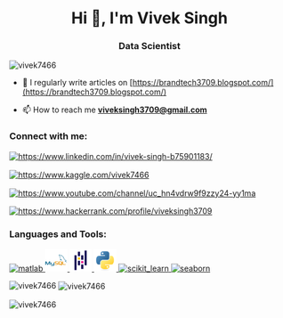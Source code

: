 
<h1 align="center">Hi 👋, I'm Vivek Singh</h1>
<h3 align="center">Data Scientist</h3>

<p align="left"> <img src="https://komarev.com/ghpvc/?username=vivek7466&label=Profile%20views&color=0e75b6&style=flat" alt="vivek7466" /> </p>

- 📝 I regularly write articles on [https://brandtech3709.blogspot.com/](https://brandtech3709.blogspot.com/)

- 📫 How to reach me **viveksingh3709@gmail.com**

<h3 align="left">Connect with me:</h3>
<p align="left">
<a href="https://www.linkedin.com/in/vivek-singh-b75901183/" target="blank"><img align="center" src="https://raw.githubusercontent.com/rahuldkjain/github-profile-readme-generator/master/src/images/icons/Social/linked-in-alt.svg" alt="https://www.linkedin.com/in/vivek-singh-b75901183/" height="30" width="40" /></a>
  
<a href="https://www.kaggle.com/vivek7466" target="blank"><img align="center" src="https://raw.githubusercontent.com/rahuldkjain/github-profile-readme-generator/master/src/images/icons/Social/kaggle.svg" alt="https://www.kaggle.com/vivek7466" height="30" width="40" /></a>

<a href="https://www.youtube.com/channel/UC_Hn4vdrW9F9ZZy24-yY1mA" target="blank"><img align="center" src="https://raw.githubusercontent.com/rahuldkjain/github-profile-readme-generator/master/src/images/icons/Social/youtube.svg" alt="https://www.youtube.com/channel/uc_hn4vdrw9f9zzy24-yy1ma" height="30" width="40" /></a>

<a href="https://www.hackerrank.com/profile/viveksingh3709" target="blank"><img align="center" src="https://raw.githubusercontent.com/rahuldkjain/github-profile-readme-generator/master/src/images/icons/Social/hackerearth.svg" alt="https://www.hackerrank.com/profile/viveksingh3709" height="30" width="40" /></a>
</p>

<h3 align="left">Languages and Tools:</h3>
<p align="left"> <a href="https://www.mathworks.com/" target="_blank" rel="noreferrer"> <img src="https://upload.wikimedia.org/wikipedia/commons/2/21/Matlab_Logo.png" alt="matlab" width="40" height="40"/> </a> <a href="https://www.mysql.com/" target="_blank" rel="noreferrer"> <img src="https://raw.githubusercontent.com/devicons/devicon/master/icons/mysql/mysql-original-wordmark.svg" alt="mysql" width="40" height="40"/> </a> <a href="https://pandas.pydata.org/" target="_blank" rel="noreferrer"> <img src="https://raw.githubusercontent.com/devicons/devicon/2ae2a900d2f041da66e950e4d48052658d850630/icons/pandas/pandas-original.svg" alt="pandas" width="40" height="40"/> </a> <a href="https://www.python.org" target="_blank" rel="noreferrer"> <img src="https://raw.githubusercontent.com/devicons/devicon/master/icons/python/python-original.svg" alt="python" width="40" height="40"/> </a> <a href="https://scikit-learn.org/" target="_blank" rel="noreferrer"> <img src="https://upload.wikimedia.org/wikipedia/commons/0/05/Scikit_learn_logo_small.svg" alt="scikit_learn" width="40" height="40"/> </a> <a href="https://seaborn.pydata.org/" target="_blank" rel="noreferrer"> <img src="https://seaborn.pydata.org/_images/logo-mark-lightbg.svg" alt="seaborn" width="40" height="40"/> </a> </p>

<p><img align="left" src="https://github-readme-stats.vercel.app/api/top-langs?username=vivek7466&show_icons=true&locale=en&layout=compact" alt="vivek7466" /></p>

<p>&nbsp;<img align="center" src="https://github-readme-stats.vercel.app/api?username=vivek7466&show_icons=true&locale=en" alt="vivek7466" /></p>

<p><img align="center" src="https://github-readme-streak-stats.herokuapp.com/?user=vivek7466&" alt="vivek7466" /></p>
